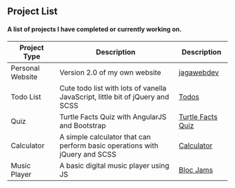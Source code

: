 ## Project List
#### A list of projects I have completed or currently working on.

Project Type  | Description   | Description
------------- | ------------- | -------------
Personal Website | Version 2.0 of my own website | [jagawebdev](http://jagawebdev.com/app/extra-experiments/my_website_3/index.html)
Todo List | Cute todo list with lots of vanella JavaScript, little bit of jQuery and SCSS | [Todos](http://jagawebdev.com/app/articles/todo-list/index.html)
Quiz | Turtle Facts Quiz with AngularJS and Bootstrap  | [Turtle Facts Quiz](http://jagawebdev.com/app/extra-experiments/turtleFacts/index.html)
Calculator | A simple calculator that can perform basic operations with jQuery and SCSS | [Calculator](http://jagawebdev.com/app/articles/calculator/index.html)
Music Player |  	A basic digital music player using JS  | [Bloc Jams](http://jagawebdev.com/app/extra-experiments/bloc-jams/index.html)


